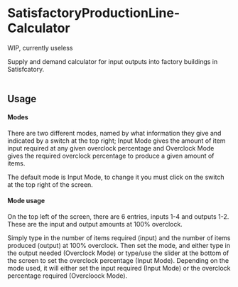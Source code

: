 # SatisfactoryProductionLine-Calculator
WIP, currently useless


Supply and demand calculator for input outputs into factory buildings in Satisfcatory.<br/>
<br/>
## Usage
#### Modes
There are two different modes, named by what information they give and indicated by a switch at the top right; Input Mode gives the amount of item input required at any given overclock percentage and Overclock Mode gives the required overclock percentage to produce a given amount of items.

The default mode is Input Mode, to change it you must click on the switch at the top right of the screen.
#### Mode usage
On the top left of the screen, there are 6 entries, inputs 1-4 and outputs 1-2. These are the input and output amounts at 100% overclock.

Simply type in the number of items required (input) and the number of items produced (output) at 100% overclock. Then set the mode, and either type in the output needed (Overclock Mode) or type/use the slider at the bottom of the screen to set the overclock percentage (Input Mode). Depending on the mode used, it will either set the input required (Input Mode) or the overclock percentage required (Overcloock Mode).
